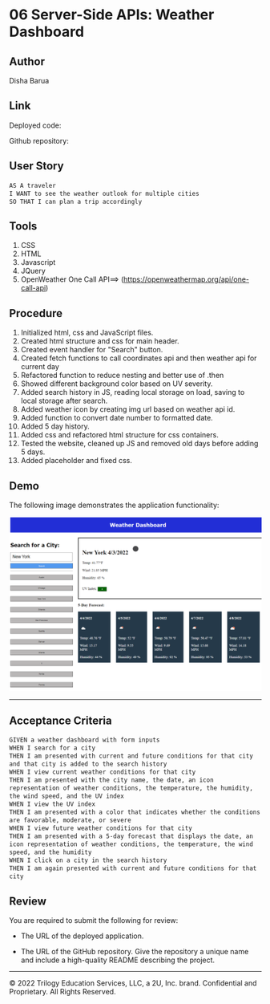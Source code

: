 # 06 Server-Side APIs: Weather Dashboard

## Author 
Disha Barua 

## Link
Deployed code: 

Github repository: 

## User Story

```
AS A traveler
I WANT to see the weather outlook for multiple cities
SO THAT I can plan a trip accordingly
```

## Tools
1. CSS
2. HTML
3. Javascript
4. JQuery
5. OpenWeather One Call API==> (https://openweathermap.org/api/one-call-api) 

## Procedure

1. Initialized html, css and JavaScript files.
2. Created html structure and css for main header.
3. Created event handler for "Search" button.
4. Created fetch functions to call coordinates api and then weather api for current day
5. Refactored function to reduce nesting and better use of .then
6. Showed different background color based on UV severity.
7. Added search history in JS, reading local storage on load, saving to local storage after search.
8. Added weather icon by creating img url based on weather api id.
9. Added function to convert date number to formatted date.
10. Added 5 day history.
11. Added css and refactored html structure for css containers.
12. Tested the website, cleaned up JS and removed old days before adding 5 days.
13. Added placeholder and fixed css.

## Demo
The following image demonstrates the application functionality:

![weather dashboard demo](./assets/images/06-server-side-apis-homework-demo.png)


-------------------------------------------------------------------------------------------------------------
## Acceptance Criteria

```
GIVEN a weather dashboard with form inputs
WHEN I search for a city
THEN I am presented with current and future conditions for that city and that city is added to the search history
WHEN I view current weather conditions for that city
THEN I am presented with the city name, the date, an icon representation of weather conditions, the temperature, the humidity, the wind speed, and the UV index
WHEN I view the UV index
THEN I am presented with a color that indicates whether the conditions are favorable, moderate, or severe
WHEN I view future weather conditions for that city
THEN I am presented with a 5-day forecast that displays the date, an icon representation of weather conditions, the temperature, the wind speed, and the humidity
WHEN I click on a city in the search history
THEN I am again presented with current and future conditions for that city
```


## Review

You are required to submit the following for review:

* The URL of the deployed application.

* The URL of the GitHub repository. Give the repository a unique name and include a high-quality README describing the project.

- - -
© 2022 Trilogy Education Services, LLC, a 2U, Inc. brand. Confidential and Proprietary. All Rights Reserved.
